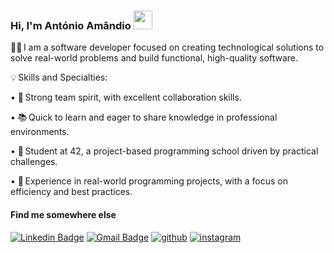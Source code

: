 ### Hi, I'm António Amândio <img src="https://media.giphy.com/media/hvRJCLFzcasrR4ia7z/giphy.gif" width="30" >

👨‍💻 I am a software developer focused on creating technological solutions to solve real-world problems and build functional, high-quality software.

💡 Skills and Specialties:

• 🤝 Strong team spirit, with excellent collaboration skills.

• 📚 Quick to learn and eager to share knowledge in professional environments.

• 🚀 Student at 42, a project-based programming school driven by practical challenges.

• 🔧 Experience in real-world programming projects, with a focus on efficiency and best practices.


#### Find me somewhere else

<!-- [![Linkedin Badge](https://img.shields.io/badge/-Linkedin-blue?style=for-the-badge&logo=Linkedin&logoColor=white)](https://www.linkedin.com/in/antonioamandio/) -->
[![Linkedin Badge](https://img.shields.io/badge/-Linkedin-blue?style=for-the-badge&logo=Linkedin&logoColor=white&Link=https://www.linkedin.com/in/antonioamandio/)](https://www.linkedin.com/in/antonioamandio/)
[![Gmail Badge](https://img.shields.io/badge/-antonioamandio22@gmail.com-c14438?style=for-the-badge&logo=Gmail&logoColor=white)](mailto:antonioamandio22@gmail.com)
[![github](https://img.shields.io/badge/github-000?style=for-the-badge&logo=ko-fi&logoColor=white&Link=https://github.com/antonioamandio/)](https://github.com/antonioamandio)
[![instagram](https://img.shields.io/badge/instagram-darkred?style=for-the-badge&logo=instagram&logoColor=white&https://www.instagram.com/antonio__amandio/)](https://www.instagram.com/antonio__amandio/)
